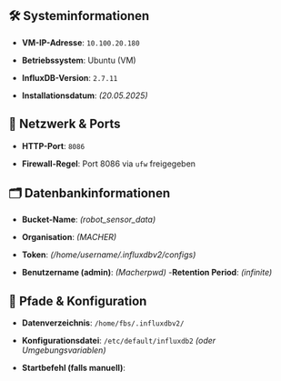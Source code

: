 
## 🛠️ Systeminformationen

- **VM-IP-Adresse**: `10.100.20.180`

- **Betriebssystem**: Ubuntu (VM)

- **InfluxDB-Version**: `2.7.11`

- **Installationsdatum**: *(20.05.2025)*



## 🔌 Netzwerk & Ports

- **HTTP-Port**: `8086`

- **Firewall-Regel**: Port 8086 via `ufw` freigegeben



## 🗂️ Datenbankinformationen

- **Bucket-Name**: *(robot_sensor_data)*

- **Organisation**: *(MACHER)*

- **Token**: *(/home/username/.influxdbv2/configs)*
- **Benutzername (admin)**: *(Macherpwd)*
  -**Retention Period**: *(infinite)*



## 📁 Pfade & Konfiguration

- **Datenverzeichnis**: `/home/fbs/.influxdbv2/`

- **Konfigurationsdatei**: `/etc/default/influxdb2` *(oder Umgebungsvariablen)*

- **Startbefehl (falls manuell)**: 

 